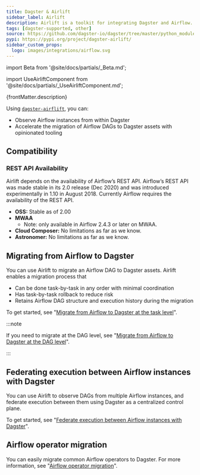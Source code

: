 ```yaml
---
title: Dagster & Airlift
sidebar_label: Airlift
description: Airlift is a toolkit for integrating Dagster and Airflow.
tags: [dagster-supported, other]
source: https://github.com/dagster-io/dagster/tree/master/python_modules/libraries/dagster-airlift
pypi: https://pypi.org/project/dagster-airlift/
sidebar_custom_props:
  logo: images/integrations/airflow.svg
---
```


import Beta from '@site/docs/partials/\_Beta.md';

<Beta />

import UseAirliftComponent from '@site/docs/partials/\_UseAirliftComponent.md';

<UseAirliftComponent />


<p>{frontMatter.description}</p>

Using [`dagster-airflift`](/api/libraries/dagster-airlift), you can:

- Observe Airflow instances from within Dagster
- Accelerate the migration of Airflow DAGs to Dagster assets with opinionated tooling

## Compatibility

### REST API Availability

Airlift depends on the availability of Airflow’s REST API. Airflow’s REST API was made stable in its 2.0 release (Dec 2020) and was introduced experimentally in 1.10 in August 2018. Currently Airflow requires the availability of the REST API.

- **OSS:** Stable as of 2.00
- **MWAA**
  - Note: only available in Airflow 2.4.3 or later on MWAA.
- **Cloud Composer:** No limitations as far as we know.
- **Astronomer:** No limitations as far as we know.

## Migrating from Airflow to Dagster

You can use Airlift to migrate an Airflow DAG to Dagster assets. Airlift enables a migration process that

- Can be done task-by-task in any order with minimal coordination
- Has task-by-task rollback to reduce risk
- Retains Airflow DAG structure and execution history during the migration

To get started, see "[Migrate from Airflow to Dagster at the task level](/migration/airflow-to-dagster/airlift-v1/task-level-migration)".

:::note

If you need to migrate at the DAG level, see "[Migrate from Airflow to Dagster at the DAG level](/migration/airflow-to-dagster/airlift-v1/dag-level-migration)".

:::

## Federating execution between Airflow instances with Dagster

You can use Airlift to observe DAGs from multiple Airflow instances, and federate execution between them using Dagster as a centralized control plane.

To get started, see "[Federate execution between Airflow instances with Dagster](/migration/airflow-to-dagster/airlift-v1/federation)".

## Airflow operator migration

You can easily migrate common Airflow operators to Dagster. For more information, see "[Airflow operator migration](/migration/airflow-to-dagster/airflow-operator-migration)".
